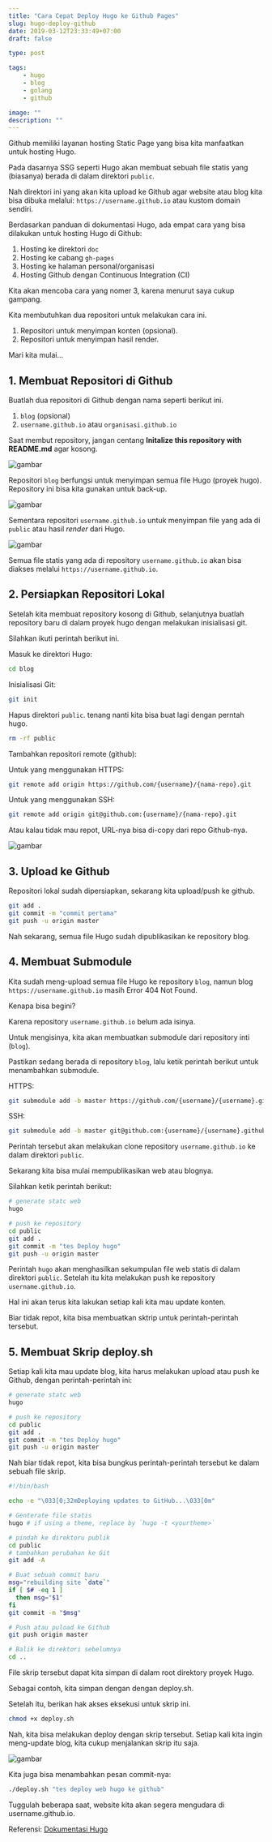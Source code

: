 ```yaml
---
title: "Cara Cepat Deploy Hugo ke Github Pages"
slug: hugo-deploy-github
date: 2019-03-12T23:33:49+07:00
draft: false

type: post

tags:
    - hugo
    - blog
    - golang
    - github

image: ""
description: ""
---
```


Github memiliki layanan hosting Static Page yang bisa kita manfaatkan untuk hosting Hugo.

Pada dasarnya SSG seperti Hugo akan membuat sebuah file statis yang (biasanya) berada di dalam direktori `public`.

Nah direktori ini yang akan kita upload ke Github agar website atau blog kita bisa dibuka melalui: `https://username.github.io` atau kustom domain sendiri.

Berdasarkan panduan di dokumentasi Hugo, ada empat cara yang bisa dilakukan untuk hosting Hugo di Github:

1. Hosting ke direktori `doc`
2. Hosting ke cabang `gh-pages`
3. Hosting ke halaman personal/organisasi
4. Hosting Github dengan Continuous Integration (CI)

Kita akan mencoba cara yang nomer 3, karena menurut saya cukup gampang.

Kita membutuhkan dua repositori untuk melakukan cara ini.

1. Repositori untuk menyimpan konten (opsional).
2. Repositori untuk menyimpan hasil render.

Mari kita mulai…


## 1. Membuat Repositori di Github

Buatlah dua repositori di Github dengan nama seperti berikut ini.

1. `blog` (opsional)
2. `username.github.io` atau `organisasi.github.io`

Saat membut repository, jangan centang **Initalize this repository with README.md** agar kosong.

![gambar](/images/hugo-deploy-github/1.png)


Repositori `blog` berfungsi untuk menyimpan semua file Hugo (proyek hugo). Repository ini bisa kita gunakan untuk back-up.

![gambar](/images/hugo-deploy-github/2.png)


Sementara repositori `username.github.io` untuk menyimpan file yang ada di `public` atau hasil *render* dari Hugo.

![gambar](/images/hugo-deploy-github/3.png)

Semua file statis yang ada di repository `username.github.io` akan bisa diakses melalui `https://username.github.io`.


## 2. Persiapkan Repositori Lokal

Setelah kita membuat repository kosong di Github, selanjutnya buatlah repository baru di dalam proyek hugo dengan melakukan inisialisasi git.

Silahkan ikuti perintah berikut ini.

Masuk ke direktori Hugo:

```bash
cd blog
```

Inisialisasi Git:

```bash
git init
```

Hapus direktori `public`. tenang nanti kita bisa buat lagi dengan perntah hugo.

```bash
rm -rf public
```

Tambahkan repositori remote (github):

Untuk yang menggunakan HTTPS:

```bash
git remote add origin https://github.com/{username}/{nama-repo}.git
```
Untuk yang menggunakan SSH:

```bash
git remote add origin git@github.com:{username}/{nama-repo}.git
```

Atau kalau tidak mau repot, URL-nya bisa di-copy dari repo Github-nya.

![gambar](/images/hugo-deploy-github/4.png)


## 3. Upload ke Github

Repositori lokal sudah dipersiapkan, sekarang kita upload/push ke github.

```bash
git add .
git commit -m "commit pertama"
git push -u origin master
```

Nah sekarang, semua file Hugo sudah dipublikasikan ke repository blog.


## 4. Membuat Submodule

Kita sudah meng-upload semua file Hugo ke repository `blog`, namun blog `https://username.github.io` masih Error 404 Not Found.

Kenapa bisa begini?

Karena repository `username.github.io` belum ada isinya.

Untuk mengisinya, kita akan membuatkan submodule dari repository inti (`blog`).

Pastikan sedang berada di repository `blog`, lalu ketik perintah berikut untuk menambahkan submodule.

HTTPS:

```bash
git submodule add -b master https://github.com/{username}/{username}.github.io.git public
```

SSH:

```bash
git submodule add -b master git@github.com:{username}/{username}.github.io.git public
```

Perintah tersebut akan melakukan clone repository `username.github.io` ke dalam direktori `public`.

Sekarang kita bisa mulai mempublikasikan web atau blognya.

Silahkan ketik perintah berikut:

```bash
# generate statc web
hugo

# push ke repository
cd public
git add .
git commit -m "tes Deploy hugo"
git push -u origin master

```

Perintah `hugo` akan menghasilkan sekumpulan file web statis di dalam direktori `public`. Setelah itu kita melakukan push ke repository `username.github.io`.

Hal ini akan terus kita lakukan setiap kali kita mau update konten.

Biar tidak repot, kita bisa membuatkan sktrip untuk perintah-perintah tersebut.


## 5. Membuat Skrip deploy.sh

Setiap kali kita mau update blog, kita harus melakukan upload atau push ke Github, dengan perintah-perintah ini:

```bash
# generate statc web
hugo

# push ke repository
cd public
git add .
git commit -m "tes Deploy hugo"
git push -u origin master

```

Nah biar tidak repot, kita bisa bungkus perintah-perintah tersebut ke dalam sebuah file skrip.

```bash
#!/bin/bash

echo -e "\033[0;32mDeploying updates to GitHub...\033[0m"

# Genterate file statis
hugo # if using a theme, replace by `hugo -t <yourtheme>`

# pindah ke direktoru publik
cd public
# tambahkan perubahan ke Git
git add -A

# Buat sebuah commit baru
msg="rebuilding site `date`"
if [ $# -eq 1 ]
  then msg="$1"
fi
git commit -m "$msg"

# Push atau puload ke Github
git push origin master

# Balik ke direktori sebelumnya
cd ..

```

File skrip tersebut dapat kita simpan di dalam root direktory proyek Hugo.

Sebagai contoh, kita simpan dengan dengan deploy.sh.

Setelah itu, berikan hak akses eksekusi untuk skrip ini.

```bash
chmod +x deploy.sh
```

Nah, kita bisa melakukan deploy dengan skrip tersebut. Setiap kali kita ingin meng-update blog, kita cukup menjalankan skrip itu saja.

![gambar](/images/hugo-deploy-github/5.png)


Kita juga bisa menambahkan pesan commit-nya:

```bash
./deploy.sh "tes deploy web hugo ke github"
```

Tuggulah beberapa saat, website kita akan segera mengudara di username.github.io.

Referensi: [Dokumentasi Hugo](https://gohugo.io/tutorials/github-pages-blog/)